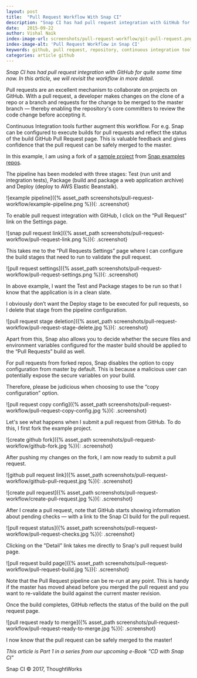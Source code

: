 ```yaml
---
layout: post
title:  "Pull Request Workflow With Snap CI"
description: "Snap CI has had pull request integration with GitHub for quite some time now. In this article, we will discuss why this is an excellent collaboration mechanism"
date:   2015-09-22
author: Vishal Naik
index-image-url: screenshots/pull-request-workflow/git-pull-request.png
index-image-alt: 'Pull Request Workflow in Snap CI'
keywords: github, pull request, repository, continuous integration tools, pipeline, developer, aws, elastic beanstalk
categories: article github
---
```


<span style="font-style:italic">Snap CI has had pull request integration with GitHub for quite some time now. In this article, we will revisit the workflow in more detail.</span>

Pull requests are an excellent mechanism to collaborate on projects on GitHub. With a pull request, a developer makes changes on the clone of a repo or a branch and requests for the change to be merged to the master branch — thereby enabling the repository's core committers to review the code change before accepting it.

Continuous Integration tools further augment this workflow. For e.g. Snap can be configured to execute builds for pull requests and reflect the status of the build GitHub Pull Request page. This is valuable feedback and gives confidence that the pull request can be safely merged to the master.

In this example, I am using a fork of a [sample project](https://github.com/spring-projects/spring-petclinic) from [Snap examples repos](https://github.com/snap-ci-examples).

The pipeline has been modeled with three stages: Test (run unit and integration tests), Package (build and package a web application archive) and Deploy (deploy to AWS Elastic Beanstalk).

![example pipeline]({% asset_path screenshots/pull-request-workflow/example-pipeline.png %}){: .screenshot}  

To enable pull request integration with GitHub, I click on the “Pull Request” link on the Settings page.  

![snap pull request link]({% asset_path screenshots/pull-request-workflow/pull-request-link.png %}){: .screenshot}  

This takes me to the “Pull Requests Settings” page where I can configure the build stages that need to run to validate the pull request.  

![pull request settings]({% asset_path screenshots/pull-request-workflow/pull-request-settings.png %}){: .screenshot}

In above example, I want the Test and Package stages to be run so that I know that the application is in a clean slate.

I obviously don’t want the Deploy stage to be executed for pull requests, so I delete that stage from the pipeline configuration.

![pull request stage deletion]({% asset_path screenshots/pull-request-workflow/pull-request-stage-delete.jpg %}){: .screenshot}

Apart from this, Snap also allows you to decide whether the secure files and environment variables configured for the master build should be applied to the “Pull Requests” build as well.

For pull requests from forked repos, Snap disables the option to copy configuration from master by default. This is because a malicious user can potentially expose the secure variables on your build.

Therefore, please be judicious when choosing to use the “copy configuration” option.

![pull request copy config]({% asset_path screenshots/pull-request-workflow/pull-request-copy-config.jpg %}){: .screenshot}

Let's see what happens when I submit a pull request from GitHub. To do this, I first fork the example project.  


![create github fork]({% asset_path screenshots/pull-request-workflow/github-fork.jpg %}){: .screenshot}

After pushing my changes on the fork, I am now ready to submit a pull request.


![github pull request link]({% asset_path screenshots/pull-request-workflow/github-pull-request.jpg %}){: .screenshot}

![create pull request]({% asset_path screenshots/pull-request-workflow/create-pull-request.jpg %}){: .screenshot}

After I create a pull request, note that GitHub starts showing information about pending checks — with a link to the Snap CI build for the pull request.


![pull request status]({% asset_path screenshots/pull-request-workflow/pull-request-checks.jpg %}){: .screenshot}  

Clicking on the "Detail" link takes me directly to Snap's pull request build page.  


![pull request build page]({% asset_path screenshots/pull-request-workflow/pull-request-build.jpg %}){: .screenshot}

Note that the Pull Request pipeline can be re-run at any point. This is handy if the master has moved ahead before you merged the pull request and you want to re-validate the build against the current master revision.

Once the build completes, GitHub reflects the status of the build on the pull request page.


![pull request ready to merge]({% asset_path screenshots/pull-request-workflow/pull-request-ready-to-merge.jpg %}){: .screenshot}

I now know that the pull request can be safely merged to the master!

<span style="font-style:italic">This article is Part 1 in a series from our upcoming e-Book "CD with Snap CI"</span>

 
Snap CI © 2017, ThoughtWorks
